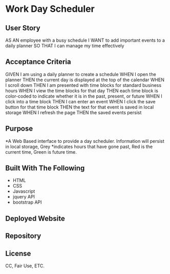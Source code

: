 # Work Day Scheduler 


## User Story

AS AN employee with a busy schedule
I WANT to add important events to a daily planner
SO THAT I can manage my time effectively

## Acceptance Criteria

GIVEN I am using a daily planner to create a schedule
WHEN I open the planner
THEN the current day is displayed at the top of the calendar
WHEN I scroll down
THEN I am presented with time blocks for standard business hours
WHEN I view the time blocks for that day
THEN each time block is color-coded to indicate whether it is in the past, present, or future
WHEN I click into a time block
THEN I can enter an event
WHEN I click the save button for that time block
THEN the text for that event is saved in local storage
WHEN I refresh the page
THEN the saved events persist


## Purpose

*A Web Based interface to provide a day scheduler. Information will persist in local storage, Grey *indicates hours that have gone past, Red is the current time, Green is future time. 


## Built With The Following
* HTML
* CSS
* Javascript
* jquery API
* bootstrap API

## Deployed Website



## Repository


## License

CC, Fair Use, ETC. 


